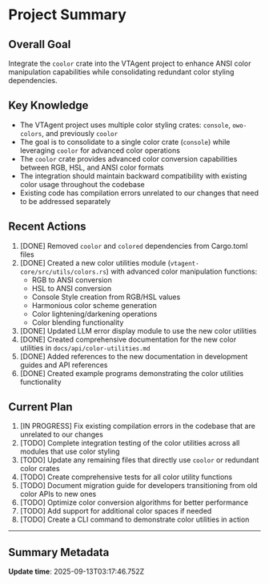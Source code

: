 # Project Summary

## Overall Goal
Integrate the `coolor` crate into the VTAgent project to enhance ANSI color manipulation capabilities while consolidating redundant color styling dependencies.

## Key Knowledge
- The VTAgent project uses multiple color styling crates: `console`, `owo-colors`, and previously `coolor`
- The goal is to consolidate to a single color crate (`console`) while leveraging `coolor` for advanced color operations
- The `coolor` crate provides advanced color conversion capabilities between RGB, HSL, and ANSI color formats
- The integration should maintain backward compatibility with existing color usage throughout the codebase
- Existing code has compilation errors unrelated to our changes that need to be addressed separately

## Recent Actions
1. [DONE] Removed `coolor` and `colored` dependencies from Cargo.toml files
2. [DONE] Created a new color utilities module (`vtagent-core/src/utils/colors.rs`) with advanced color manipulation functions:
   - RGB to ANSI conversion
   - HSL to ANSI conversion
   - Console Style creation from RGB/HSL values
   - Harmonious color scheme generation
   - Color lightening/darkening operations
   - Color blending functionality
3. [DONE] Updated LLM error display module to use the new color utilities
4. [DONE] Created comprehensive documentation for the new color utilities in `docs/api/color-utilities.md`
5. [DONE] Added references to the new documentation in development guides and API references
6. [DONE] Created example programs demonstrating the color utilities functionality

## Current Plan
1. [IN PROGRESS] Fix existing compilation errors in the codebase that are unrelated to our changes
2. [TODO] Complete integration testing of the color utilities across all modules that use color styling
3. [TODO] Update any remaining files that directly use `coolor` or redundant color crates
4. [TODO] Create comprehensive tests for all color utility functions
5. [TODO] Document migration guide for developers transitioning from old color APIs to new ones
6. [TODO] Optimize color conversion algorithms for better performance
7. [TODO] Add support for additional color spaces if needed
8. [TODO] Create a CLI command to demonstrate color utilities in action

---

## Summary Metadata
**Update time**: 2025-09-13T03:17:46.752Z 
